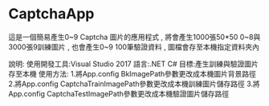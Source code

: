 # CaptchaApp
這是一個簡易產生0~9 Captcha 圖片的應用程式 , 將會產生1000張50*50 0~8與3000張9訓練圖片 , 也會產生0~9 100筆驗證資料 , 圖檔會存至本機指定資料夾內

說明:
使用開發工具:Visual Studio 2017
語言:.NET C#
目標:產生訓練與驗證圖片存至本機 
使用方法:
1.將App.config BkImagePath參數更改成本機圖片背景路徑
2.將App.config CaptchaTrainImagePath參數更改成本機訓練圖片儲存路徑
3.將App.config CaptchaTestImagePath參數更改成本機驗證圖片儲存路徑


